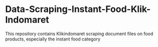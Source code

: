 # Data-Scraping-Instant-Food-Klik-Indomaret
This repository contains Klikindomaret scraping document files on food products, especially the instant food category

